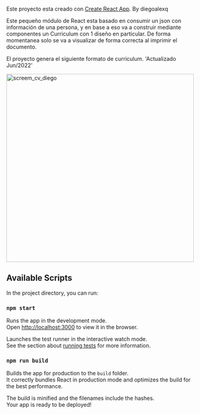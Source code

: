 Este proyecto esta creado con [Create React App](https://github.com/facebook/create-react-app). By diegoalexq


Este pequeño módulo de React esta basado en consumir un json con información de una persona, y en base a eso va a construir mediante componentes un Curriculum con 1 diseño en particular. De forma momentanea solo se va a visualizar de forma correcta al imprimir el documento.

El proyecto genera el siguiente formato de curriculum. 'Actualizado Jun/2022'

<img width="490" alt="screem_cv_diego" src="https://user-images.githubusercontent.com/14167715/175446584-619f4c9b-7c33-49d8-bb16-0011bb194080.png">


## Available Scripts

In the project directory, you can run:

### `npm start`

Runs the app in the development mode.<br>
Open [http://localhost:3000](http://localhost:3000) to view it in the browser.

Launches the test runner in the interactive watch mode.<br>
See the section about [running tests](https://facebook.github.io/create-react-app/docs/running-tests) for more information.

### `npm run build`

Builds the app for production to the `build` folder.<br>
It correctly bundles React in production mode and optimizes the build for the best performance.

The build is minified and the filenames include the hashes.<br>
Your app is ready to be deployed!
